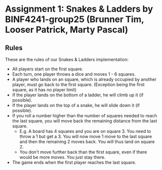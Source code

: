 # Assignment 1: Snakes & Ladders by BINF4241-group25 (Brunner Tim, Looser Patrick, Marty Pascal)

## Rules
These are the rules of our Snakes & Ladders implementation: 
- All players start on the first square.
- Each turn, one player throws a dice and moves 1 - 6 squares.
- A player who lands on an square, which is already occupied by another player, must go back
  to the first square. (Exception being the first square, as it has no player limit)
- If the player lands on the bottom of a ladder, he will climb up it (if possible).
- If the player lands on the top of a snake, he will slide down it (if possible).
- If you roll a number higher than the number of squares
  needed to reach the last square, you will move back the remaining distance from the last square.
  - E.g. A board has 4 squares and you are on square 3. You need to throw a 1 but get a 3. 
  You will now move 1 move to the last square and then the remaining 2 moves back. You will thus land on square 2.
  - You don't move further back than the first square, even if there would be more moves. You just stay there.
- The game ends when the first player reaches the last square.


